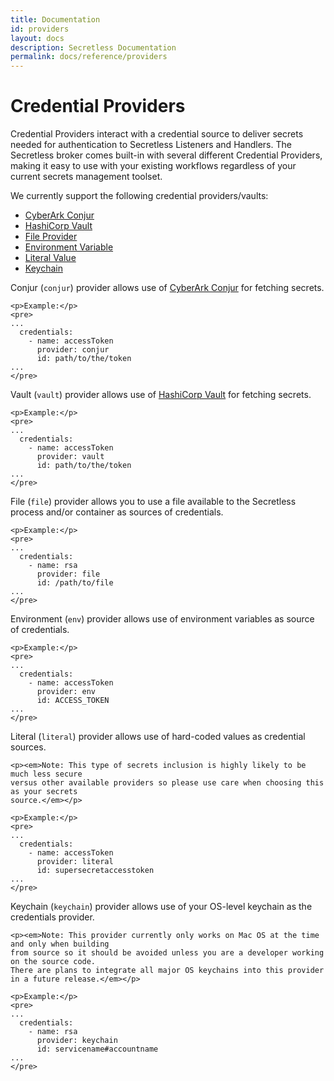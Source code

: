 ```yaml
---
title: Documentation
id: providers
layout: docs
description: Secretless Documentation
permalink: docs/reference/providers
---
```


# Credential Providers 

Credential Providers interact with a credential source to deliver secrets needed for authentication
to Secretless Listeners and Handlers. The Secretless broker comes built-in with several different
Credential Providers, making it easy to use with your existing workflows regardless of your current
secrets management toolset.

We currently support the following credential providers/vaults:

<div id="provider-tabs">
  <ul>
    <li><a href="#tabs-conjur-provider">CyberArk Conjur</a></li>
    <li><a href="#tabs-hashicorp-vault-provider">HashiCorp Vault</a></li>
    <li><a href="#tabs-file-provider">File Provider</a></li>
    <li><a href="#tabs-environment-variable-provider">Environment Variable</a></li>
    <li><a href="#tabs-literal-value-provider">Literal Value</a></li>
    <li><a href="#tabs-keychain-provider">Keychain</a></li>
  </ul>

  <div id="tabs-conjur-provider">
    <p>Conjur (<code>conjur</code>) provider allows use of <a href="https://www.conjur.org">CyberArk Conjur</a> for fetching secrets.</p>

    <p>Example:</p>
    <pre>
    ...
      credentials:
        - name: accessToken
          provider: conjur
          id: path/to/the/token
    ...
    </pre>
  </div>

  <div id="tabs-hashicorp-vault-provider">
    <p>Vault (<code>vault</code>) provider allows use of <a href="https://www.vaultproject.io/">HashiCorp Vault</a> for fetching secrets.</p>

    <p>Example:</p>
    <pre>
    ...
      credentials:
        - name: accessToken
          provider: vault
          id: path/to/the/token
    ...
    </pre>
  </div>

  <div id="tabs-file-provider">
    <p>File (<code>file</code>) provider allows you to use a file available to the Secretless process
    and/or container as sources of credentials.</p>

    <p>Example:</p>
    <pre>
    ...
      credentials:
        - name: rsa
          provider: file
          id: /path/to/file
    ...
    </pre>
  </div>

  <div id="tabs-environment-variable-provider">
    <p>Environment (<code>env</code>) provider allows use of environment variables as
    source of credentials.</p>

    <p>Example:</p>
    <pre>
    ...
      credentials:
        - name: accessToken
          provider: env
          id: ACCESS_TOKEN
    ...
    </pre>
  </div>

  <div id="tabs-literal-value-provider">
    <p>Literal (<code>literal</code>) provider allows use of hard-coded values as
    credential sources.</p>

    <p><em>Note: This type of secrets inclusion is highly likely to be much less secure
    versus other available providers so please use care when choosing this as your secrets
    source.</em></p>

    <p>Example:</p>
    <pre>
    ...
      credentials:
        - name: accessToken
          provider: literal
          id: supersecretaccesstoken
    ...
    </pre>
  </div>

  <div id="tabs-keychain-provider">
    <p>Keychain (<code>keychain</code>) provider allows use of your OS-level keychain as the
    credentials provider.</p>

    <p><em>Note: This provider currently only works on Mac OS at the time and only when building
    from source so it should be avoided unless you are a developer working on the source code.
    There are plans to integrate all major OS keychains into this provider in a future release.</em></p>

    <p>Example:</p>
    <pre>
    ...
      credentials:
        - name: rsa
          provider: keychain
          id: servicename#accountname
    ...
    </pre>
  </div>
</div>

<script>
  $( function() {
    $( "#provider-tabs" ).tabs();
  } );
</script>
